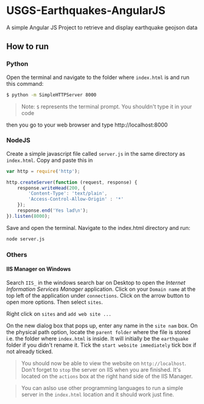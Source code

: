 # USGS-Earthquakes-AngularJS

A simple Angular JS Project to retrieve and display earthquake geojson data

## How to run

### Python

Open the terminal and navigate to the folder where `index.html` is and run this command:

```sh
$ python -m SimpleHTTPServer 8000
```

> Note: `$` represents the terminal prompt. You shouldn't type it in your code

then you go to your web browser and type http://localhost:8000

### NodeJS

Create a simple javascript file called `server.js` in the same directory as `index.html`. Copy and paste this in

```javascript
var http = require('http');

http.createServer(function (request, response) {
    response.writeHead(200, {
        'Content-Type': 'text/plain',
        'Access-Control-Allow-Origin' : '*'
    });
    response.end('Yes lad\n');
}).listen(8000);
```

Save and open the terminal. Navigate to the index.html directory and run:

```sh
node server.js
```


### Others

#### IIS Manager on Windows

Search `IIS_` in the windows search bar on Desktop to open the _Internet Information Services Manager_ application. Click on your `Domain name` at the top left of the application under `connections`. Click on the arrow button to open more options. Then select `sites`.

Right click on `sites` and `add web site ...`

On the new dialog box that pops up, enter any name in the `site nam` box. On the physical path option, locate the `parent folder` where the file is stored i.e. the folder where `index.html` is inside. It will initially be the `earthquake` folder if you didn't rename it. Tick the `start website immediately` tick box if not already ticked.

> You should now be able to view the website on `http://localhost`. Don't forget to `stop` the server on IIS when you are finished. It's located on the `actions` box at the right hand side of the IIS Manager.


> You can aslso use other programming languages to run a simple server in the `index.html` location and it should work just fine.
